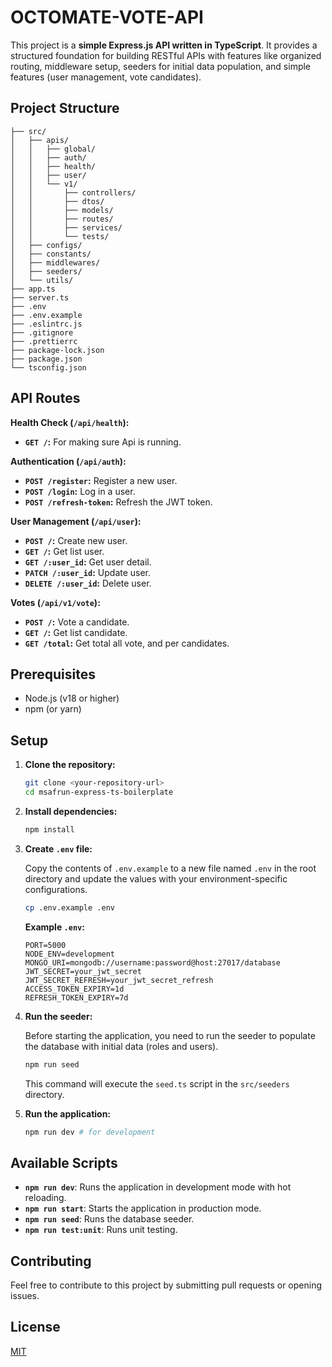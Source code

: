 # OCTOMATE-VOTE-API

This project is a **simple Express.js API written in TypeScript**. It provides a structured foundation for building RESTful APIs with features like organized routing, middleware setup, seeders for initial data population, and simple features (user management, vote candidates).

## Project Structure

  
    ├── src/ 
    │   ├── apis/
    │   │   ├── global/
    │   │   ├── auth/
    │   │   ├── health/
    │   │   ├── user/
    │   │   └── v1/
    │   │       ├── controllers/
    │   │       ├── dtos/
    │   │       ├── models/
    │   │       ├── routes/
    │   │       ├── services/
    │   │       └── tests/
    │   ├── configs/
    │   ├── constants/
    │   ├── middlewares/
    │   ├── seeders/
    │   └── utils/
    ├── app.ts
    ├── server.ts
    ├── .env
    ├── .env.example
    ├── .eslintrc.js
    ├── .gitignore
    ├── .prettierrc
    ├── package-lock.json
    ├── package.json
    └── tsconfig.json

## API Routes

**Health Check (`/api/health`):**
* **`GET /`:** For making sure Api is running.

**Authentication (`/api/auth`):**
* **`POST /register`:** Register a new user.
* **`POST /login`:** Log in a user.
* **`POST /refresh-token`:** Refresh the JWT token.

**User Management (`/api/user`):**
* **`POST /`:** Create new user.
* **`GET /`:** Get list user.
* **`GET /:user_id`:** Get user detail.
* **`PATCH /:user_id`:** Update user.
* **`DELETE /:user_id`:** Delete user.

**Votes (`/api/v1/vote`):**
* **`POST /`:** Vote a candidate.
* **`GET /`:** Get list candidate.
* **`GET /total`:** Get total all vote, and per candidates.

## Prerequisites

* Node.js (v18 or higher)
* npm (or yarn)

## Setup

1.  **Clone the repository:**

    ```bash
    git clone <your-repository-url>
    cd msafrun-express-ts-boilerplate
    ```

2.  **Install dependencies:**

    ```bash
    npm install
    ```

3.  **Create `.env` file:**

    Copy the contents of `.env.example` to a new file named `.env` in the root directory and update the values with your environment-specific configurations.

    ```bash
    cp .env.example .env
    ```

    **Example `.env`:**

    ```
    PORT=5000
    NODE_ENV=development
    MONGO_URI=mongodb://username:password@host:27017/database
    JWT_SECRET=your_jwt_secret
    JWT_SECRET_REFRESH=your_jwt_secret_refresh
    ACCESS_TOKEN_EXPIRY=1d
    REFRESH_TOKEN_EXPIRY=7d
    ```

4.  **Run the seeder:**

    Before starting the application, you need to run the seeder to populate the database with initial data (roles and users).

    ```bash
    npm run seed
    ```

    This command will execute the `seed.ts` script in the `src/seeders` directory.

5.  **Run the application:**

    ```bash
    npm run dev # for development
    ```

## Available Scripts

* **`npm run dev`**: Runs the application in development mode with hot reloading.
* **`npm run start`**: Starts the application in production mode.
* **`npm run seed`**: Runs the database seeder.
* **`npm run test:unit`**: Runs unit testing.

## Contributing

Feel free to contribute to this project by submitting pull requests or opening issues.

## License

[MIT](LICENSE)